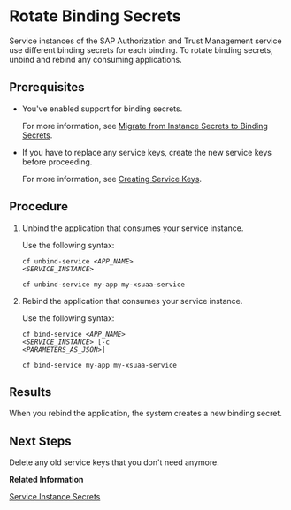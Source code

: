 <!-- loio618441ba629e4348831e5e5e51521592 -->

# Rotate Binding Secrets

Service instances of the SAP Authorization and Trust Management service use different binding secrets for each binding. To rotate binding secrets, unbind and rebind any consuming applications.



<a name="loio618441ba629e4348831e5e5e51521592__prereq_msw_g3w_sjb"/>

## Prerequisites

-   You've enabled support for binding secrets.

    For more information, see [Migrate from Instance Secrets to Binding Secrets](migrate-from-instance-secrets-to-binding-secrets-dcee867.md).

-   If you have to replace any service keys, create the new service keys before proceeding.

    For more information, see [Creating Service Keys](../30-development/creating-service-keys-4514a14.md).




## Procedure

1.  Unbind the application that consumes your service instance.

    Use the following syntax:

    <code>cf unbind-service <i class="varname">&lt;APP_NAME&gt;</i> <i class="varname">&lt;SERVICE_INSTANCE&gt;</i></code>

    ```
    cf unbind-service my-app my-xsuaa-service
    ```

2.  Rebind the application that consumes your service instance.

    Use the following syntax:

    <code>cf bind-service <i class="varname">&lt;APP_NAME&gt;</i> <i class="varname">&lt;SERVICE_INSTANCE&gt;</i> [-c <i class="varname">&lt;PARAMETERS_AS_JSON&gt;</i>]</code>

    ```
    cf bind-service my-app my-xsuaa-service
    ```




<a name="loio618441ba629e4348831e5e5e51521592__result_nnf_m3w_sjb"/>

## Results

When you rebind the application, the system creates a new binding secret.



<a name="loio618441ba629e4348831e5e5e51521592__postreq_zrm_m3w_sjb"/>

## Next Steps

Delete any old service keys that you don't need anymore.

**Related Information**  


[Service Instance Secrets](service-instance-secrets-5578ec4.md "When an application consumes a service instance of the SAP Authorization and Trust Management service (XSUAA), the application identifies itself to the service instance with a client ID and a secret. The client ID and secret are the credentials with which an application authenticates itself to the service instance.")

